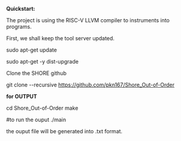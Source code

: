 **Quickstart:**

The project is using the RISC-V LLVM compiler to instruments into programs. 

First, we shall keep the tool server updated.

sudo apt-get update

sudo apt-get -y dist-upgrade

Clone the SHORE github

git clone --recursive https://github.com/pkn167/Shore_Out-of-Order


**for OUTPUT**

cd Shore_Out-of-Order
make

#to run the ouput 
./main

the ouput file will be generated into .txt format.

